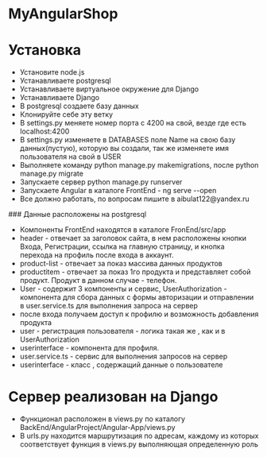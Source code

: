 # MyAngularShop

<h1>Установка</h1>
<ul>
  <li>Установите node.js</li>
  <li>Устанавливаете postgresql</li>
  <li>Устанавливаете виртуальное окружение для Django</li>
  <li>Устанавливаете Django</li>
  <li>В postgresql создаете базу данных</li>
  <li>Клонируйте себе эту ветку</li>
  <li>В settings.py меняете номер порта с 4200 на свой, везде где есть localhost:4200 </li>
  <li>В settings.py изменяете в DATABASES поле Name на свою базу данных(пустую), которую вы создали, так же изменяете имя пользователя на свой в USER</li>
  <li>Выполняете команду python manage.py makemigrations, после python manage.py migrate </li>
  <li>Запускаете сервер python manage.py runserver</li>
  <li>Запускаете Angular в каталоге FrontEnd - ng serve --open </li>
  <li>Все должно работать, по вопросам пишите в aibulat122@yandex.ru </li>

</ul>
### Данные расположены на postgresql
<ul>
  <li>Компоненты FrontEnd находятся в каталоге FronEnd/src/app</li>
<li>header - отвечает за заголовок сайта, в нем расположены кнопки Входа, Регистрации, ссылка на главную страницу, и кнопка перехода на профиль после входа в аккаунт.</li>
<li>product-list - отвечает за показ массива данных продуктов</li>
<li>productitem - отвечает за показ 1го продукта и представляет собой продукт. Продукт в данном случае - телефон.</li>
<li>User - содержит 3 компоненты и сервис, UserAuthorization - компонента для сбора данных с формы авторизации и отправлении в user.service.ts для выполнения запроса на сервер</li>
<li>после входа получаем доступ к профилю и возможность добавления продукта</li>
  <li>user - регистрация пользователя - логика такая же , как и в UserAuthorization</li>
  <li>userinterface - компонента для профиля.</li>
<li>user.service.ts - сервис для выполнения запросов на сервер</li>
<li>userinterface - класс , содержащий данные о пользователе</li>
</ul>
<h1> Сервер реализован на Django</h1>
<ul>
  <li>Функционал расположен в views.py по каталогу BackEnd/AngularProject/Angular-App/views.py</li>
  <li>В urls.py находится маршрутизация по адресам, каждому из которых соответствует функция в views.py выполняющая определенную роль</li>
 </ul>
